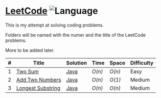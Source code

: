 # [LeetCode](https://leetcode.com/problemset/algorithms/) ![Language](https://img.shields.io/badge/Language-Java%201.8-blue.svg)

This is my attempt at solving coding problems.

Folders will be named with the numer and the title of the LeetCode problems.

More to be added later.


|  #  | Title           |  Solution       |  Time           | Space           | Difficulty    |
|-----|---------------- | --------------- | --------------- | --------------- | ------------- |
1 | [Two Sum](https://leetcode.com/problems/two-sum/) | [Java](./1%20Two%20Sum/Solution.java) | _O(n)_       | _O(n)_          | Easy         |
2 | [Add Two Numbers](https://leetcode.com/problems/add-two-numbers/) | [Java](./2%20Add%20Two%20Numbers/Solution.java)  | _O(n)_ | _O(1)_  | Medium         |
3 | [Longest Substring](https://leetcode.com/problems/longest-substring-without-repeating-characters/description/)  | [Java](./3%20Longest%20Substring%20Without%20Repeating%20Characters%20/Solution.java) | _O(n)_        | _O(n)_          | Medium           |
